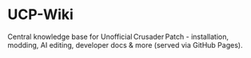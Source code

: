 # UCP-Wiki
Central knowledge base for Unofficial Crusader Patch - installation, modding, AI editing, developer docs &amp; more (served via GitHub Pages).
